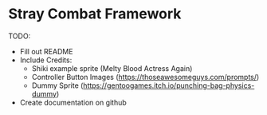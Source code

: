 # Stray Combat Framework 
TODO: 
- Fill out README
- Include Credits:
	- Shiki example sprite (Melty Blood Actress Again)
	- Controller Button Images (https://thoseawesomeguys.com/prompts/)
	- Dummy Sprite (https://gentoogames.itch.io/punching-bag-physics-dummy)
- Create documentation on github